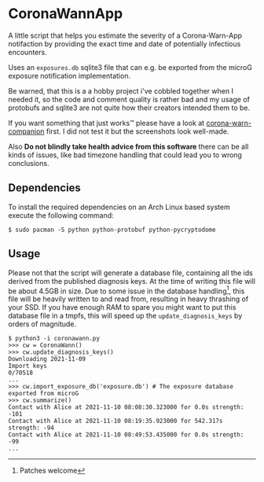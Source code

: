 CoronaWannApp
=============

A little script that helps you estimate the severity of a Corona-Warn-App
notifaction by providing the exact time and date of potentially infectious
encounters.

Uses an `exposures.db` sqlite3 file that can e.g. be exported from the
microG exposure notification implementation.

Be warned, that this is a a hobby project i've cobbled together when I
needed it, so the code and comment quality is rather bad and my usage of
protobufs and sqlite3 are not quite how their creators intended them to be.

If you want something that just works™ please have a look at
[corona-warn-companion](https://github.com/mh-/corona-warn-companion-android)
first. I did not test it but the screenshots look well-made.

Also **Do not blindly take health advice from this software** there can be all
kinds of issues, like bad timezone handling that could lead you to wrong conclusions.

Dependencies
------------

To install the required dependencies on an Arch Linux based system execute
the following command:

    $ sudo pacman -S python python-protobuf python-pycryptodome

Usage
-----

Please not that the script will generate a database file, containing all the
ids derived from the published diagnosis keys. At the time of writing this file
will be about 4.5GB in size. Due to some issue in the database handling[^1], this
file will be heavily written to and read from, resulting in heavy thrashing of
your SSD. If you have enough RAM to spare you might want to put this database
file in a tmpfs, this will speed up the `update_diagnosis_keys` by orders of magnitude.

    $ python3 -i coronawann.py
    >>> cw = CoronaWann()
    >>> cw.update_diagnosis_keys()
    Downloading 2021-11-09
    Import keys
    0/70518
    ...
    >>> cw.import_exposure_db('exposure.db') # The exposure database exported from microG
    >>> cw.summarize()
    Contact with Alice at 2021-11-10 08:08:30.323000 for 0.0s strength: -101
    Contact with Alice at 2021-11-10 08:19:35.923000 for 542.317s strength: -94
    Contact with Alice at 2021-11-10 08:49:53.435000 for 0.0s strength: -99
    ...

[^1]: Patches welcome